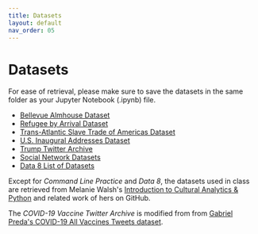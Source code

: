 ```yaml
---
title: Datasets
layout: default
nav_order: 05
---
```


# Datasets
For ease of retrieval, please make sure to save the datasets in the same folder as your Jupyter Notebook (.ipynb) file.

- [Bellevue Almhouse Dataset](https://github.com/zmuhls/CCNY-Data-Science/blob/main/assets/datasets/bellevue_almshouse_modified.csv)
- [Refugee by Arrival Dataset](https://github.com/zmuhls/CCNY-Data-Science/blob/main/assets/datasets/refugee-arrivals-by-destination.csv)
- [Trans-Atlantic Slave Trade of Americas Dataset](https://github.com/zmuhls/CCNY-Data-Science/blob/main/assets/datasets/Trans-Atlantic-Slave-Trade_Americas.csv)
- [U.S. Inaugural Addresses Dataset](https://github.com/zmuhls/CCNY-Data-Science/blob/main/assets/datasets/US_Inaugural_Addresses.zip)
- [Trump Twitter Archive](https://github.com/zmuhls/CCNY-Data-Science/blob/main/assets/datasets/Trump-Tweets_2009-2021.csv)
- [Social Network Datasets](https://github.com/melaniewalsh/sample-social-network-datasets)
- [Data 8 List of Datasets](https://github.com/data-8/textbook/tree/main/assets/data)

Except for _Command Line Practice_ and _Data 8_, the datasets used in class are retrieved from Melanie Walsh's [Introduction to Cultural Analytics & Python](https://melaniewalsh.github.io/Intro-Cultural-Analytics/00-Datasets/00-Datasets.html) and related work of hers on GitHub. 

The _COVID-19 Vaccine Twitter Archive_ is modified from from [Gabriel Preda's COVID-19 All Vaccines Tweets dataset](https://www.kaggle.com/datasets/gpreda/all-covid19-vaccines-tweets).


